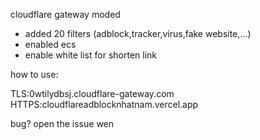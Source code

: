 cloudflare gateway moded
+ added 20 filters (adblock,tracker,virus,fake website,...)
+ enabled ecs
+ enable white list for shorten link

how to use:

TLS:0wtilydbsj.cloudflare-gateway.com
HTTPS:cloudflareadblocknhatnam.vercel.app

bug?
open the issue wen
